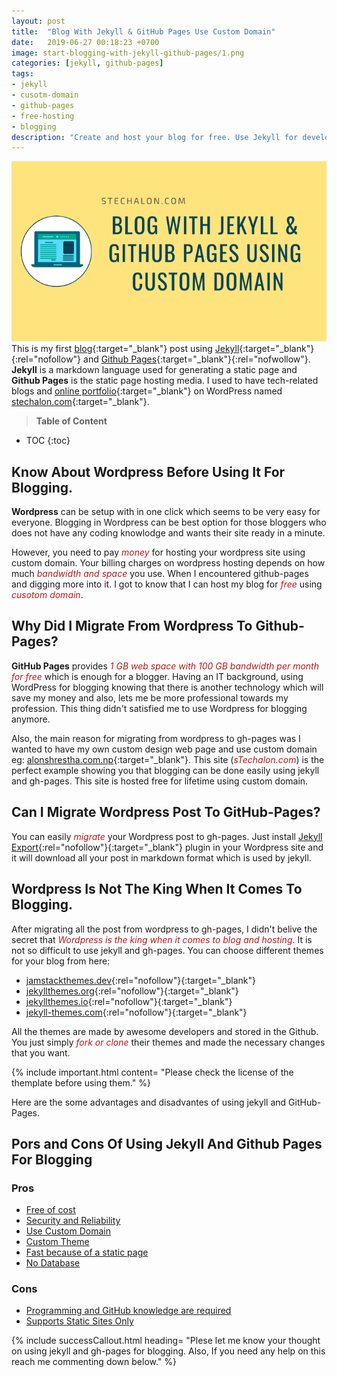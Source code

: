 ```yaml
---
layout: post
title:  "Blog With Jekyll & GitHub Pages Use Custom Domain"
date:   2019-06-27 00:18:23 +0700
image: start-blogging-with-jekyll-github-pages/1.png
categories: [jekyll, github-pages]
tags: 
- jekyll
- cusotm-domain
- github-pages
- free-hosting
- blogging
description: "Create and host your blog for free. Use Jekyll for developing blogging sites and GitHub pages for hosting your blog for free. Use custom domain in your blog."
---
```


![Blog With Jekyll And GitHub Pages Use Custom Domain | stechalon.com](/static/img/posts/start-blogging-with-jekyll-github-pages/1.png)
This is my first [blog](https://stechalon.com/){:target="_blank"} post using [Jekyll](https://jekyllrb.com/){:target="_blank"}{:rel="nofollow"} and [Github Pages](https://pages.github.com/){:target="_blank"}{:rel="nofwollow"}. **Jekyll** is a markdown language used for generating a static page and **Github Pages** is the static page hosting media. I used to have tech-related blogs and [online portfolio](https://blog.alonshrestha.com.np//Portfolio-using-Github/){:target="_blank"} on WordPress named [stechalon.com](https://stechalon.com/){:target="_blank"}.

> **Table of Content**

* TOC
{:toc}

## Know About Wordpress Before Using It For Blogging.

**Wordpress** can be setup with in one click which seems to be very easy for everyone. Blogging in Wordpress can be best option for those bloggers who does not have any coding knowlodge and wants their site ready in a minute. 

However, you need to pay <span style="color:#bb1919" >*money*</span> for hosting your wordpress site using custom domain. Your billing charges on wordpress hosting depends on how much <span style="color:#bb1919" >*bandwidth and space*</span> you use. When I encountered github-pages and digging more into it. I got to know that I can host my blog for <span style="color:#bb1919" >*free*</span> using <span style="color:#bb1919" >*cusotom domain*</span>.

## Why Did I Migrate From Wordpress To Github-Pages?

**GitHub Pages** provides <span style="color:#bb1919" >*1 GB web space with 100 GB bandwidth per month for free*</span> which is enough for a blogger. Having an IT background, using WordPress for blogging knowing that there is another technology which will save my money and also, lets me be more professional towards my profession. This thing didn't satisfied me to use Wordpress for blogging anymore. 

Also, the main reason for migrating from wordpress to  gh-pages was I wanted to have my own custom design web page and use custom domain eg: [alonshrestha.com.np](https://alonshrestha.com.np){:target="_blank"}. This site (<span style="color:#bb1919" >*sTechalon.com*</span>) is the perfect example showing you that blogging can be done easily using jekyll and gh-pages. This site is hosted free for lifetime using custom domain.

## Can I Migrate Wordpress Post To GitHub-Pages?

You can easily <span style="color:#bb1919">*migrate*</span> your Wordpress post to gh-pages. Just install [Jekyll Export](https://wordpress.org/plugins/jekyll-exporter/){:rel="nofollow"}{:target="_blank"} plugin in your Wordpress site and it will download all your post in markdown format which is used by jekyll.
## Wordpress Is Not The King When It Comes To Blogging.
After migrating all the post from wordpress to gh-pages, I didn't belive the secret that <span style="color:#bb1919">*Wordpress is the king when it comes to blog and hosting*</span>. It is not so difficult to use jekyll and gh-pages. You can choose different themes for your blog from here:

- [jamstackthemes.dev](https://jamstackthemes.dev/ssg/jekyll/){:rel="nofollow"}{:target="_blank"}
- [jekyllthemes.org](http://jekyllthemes.org/){:rel="nofollow"}{:target="_blank"}
- [jekyllthemes.io](https://jekyllthemes.io/){:rel="nofollow"}{:target="_blank"}
- [jekyll-themes.com](https://jekyll-themes.com/){:rel="nofollow"}{:target="_blank"}

All the themes are made by awesome developers and stored in the Github. You just simply <span style="color:#bb1919">*fork or clone*</span> their themes and made the necessary changes that you want.

{% include important.html content= "Please check the license of the themplate before using them." %}

Here are the some advantages and disadvantes of using jekyll and GitHub-Pages.

## Pors and Cons Of Using Jekyll And Github Pages For Blogging
### Pros
- [Free of cost](#)
- [Security and Reliability](#)
- [Use Custom Domain](#)
- [Custom Theme](#)
- [Fast because of a static page](#)
- [No Database](#)

### Cons
- [Programming and GitHub knowledge are required](#)
- [Supports Static Sites Only](#)

{% include successCallout.html heading= "Plese let me know your thought on using jekyll and gh-pages for blogging. Also, If you need any help on this reach me commenting down below." %}
